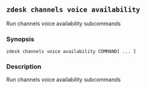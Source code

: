 ## `zdesk channels voice availability`

Run channels voice availability subcommands

### Synopsis

    zdesk channels voice availability COMMAND[ ... ]

### Description

Run channels voice availability subcommands

